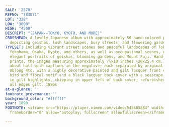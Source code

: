 ```yaml
---
SALE: '2570'
REFNO: "783071"
LOT: "328"
LOW: "3000"
HIGH: "4500"
DESCRIPT: "(JAPAN--TOKYO, KYOTO, AND MORE)"
CROSSHEAD: A lovely Japanese album with approximately 50 hand-colored photographs
  depicting geishas, lush landscapes, busy streets, and flowering gardens.
TYPESET: Including vibrant street scenes and peaceful landscapes of Tokyo, Nikko,
  Yokohama, Osaka, Kyoto, and others, as well as occupational scenes, exquisite temples,
  elegant portraits of geishas, blooming gardens, and Mount Fuji. Hand-colored albumen
  prints, the images measuring approximately 7⅞x10 inches (20x25.4 cm.), and the reverse,
  about half with captions in the negative; each separated by original tissue guards.
  Oblong 4to, with a highly decorative painted and gilt lacquer front cover with a
  bird and floral motif and a black lacquer back cover with a seascape and Mount Fuji
  in gilt highlights, chipping in upper left of back cover; refurbished leather backstrip;
  all edges gilt. 1890s
at-a-glance: ''
footnote_provenance: ''
background_color: "#ffffff"
year: 1890
FOOTNOTE: <iframe src="https://player.vimeo.com/video/545685884" width="640" height="564"
  frameborder="0" allow="autoplay; fullscreen" allowfullscreen></iframe>

---
```

